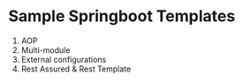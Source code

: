 # Sample Springboot Templates

1. AOP
2. Multi-module
3. External configurations
4. Rest Assured & Rest Template

